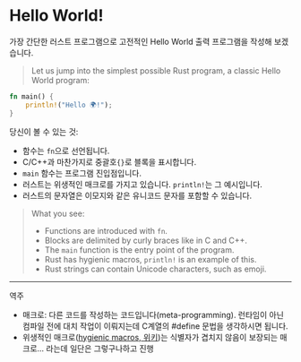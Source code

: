 # Hello World!

가장 간단한 러스트 프로그램으로 고전적인 Hello World 출력 프로그램을 작성해 보겠습니다.
> Let us jump into the simplest possible Rust program, a classic Hello World
program:

```rust
fn main() {
    println!("Hello 🌍!");
}
```

당신이 볼 수 있는 것: 

* 함수는 `fn`으로 선언됩니다.
* C/C++과 마찬가지로 중괄호`{}`로 블록을 표시합니다. 
* `main` 함수는 프로그램 진입점입니다. 
* 러스트는 위생적인 매크로를 가지고 있습니다. `println!`는 그 예시입니다. 
* 러스트의 문자열은 이모지와 같은 유니코드 문자를 포함할 수 있습니다.
> What you see:
> * Functions are introduced with `fn`.
> * Blocks are delimited by curly braces like in C and C++.
> * The `main` function is the entry point of the program.
> * Rust has hygienic macros, `println!` is an example of this.
> * Rust strings can contain Unicode characters, such as emoji.

---
역주
- 매크로: 다른 코드를 작성하는 코드입니다(meta-programming). 런타임이 아닌 컴파일 전에 대치 작업이 이뤄지는데 C계열의 #define 문법을 생각하시면 됩니다.
- 위생적인 매크로([hygienic macros, 위키](https://en.wikipedia.org/wiki/Hygienic_macro))는 식별자가 겹치지 않음이 보장되는 매크로... 라는데 일단은 그렇구나하고 진행


